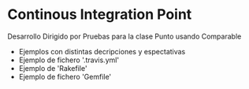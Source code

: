 Continous Integration Point
============================

Desarrollo Dirigido por Pruebas para la clase Punto usando Comparable

  * Ejemplos con distintas decripciones y espectativas 
  * Ejemplo de fichero '.travis.yml' 
  * Ejemplo de 'Rakefile'
  * Ejemplo de fichero 'Gemfile'

